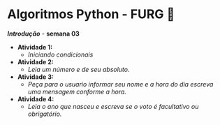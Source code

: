# Algoritmos Python - FURG 🚀

  ***Introdução*** - **semana 03**
- **Atividade 1:** 
  - *Iniciando condicionais*
- **Atividade 2:** 
  - *Leia um número e de seu absoluto.*
- **Atividade 3:** 
  - *Peça para o usuario informar seu nome e a hora do dia escreva uma mensagem conforme a hora.*
- **Atividade 4:** 
  - *Leia o ano que nasceu e escreva se o voto é facultativo ou obrigatório.*